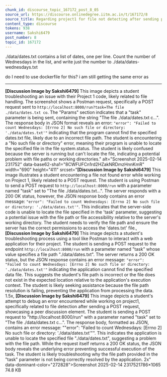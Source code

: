 ```yaml
---
chunk_id: discourse_topic_167172_post_8_05
source_url: https://discourse.onlinedegree.iitm.ac.in/t/167172/8
source_title: Regarding project1 for file not detecting after sending post request
content_type: discourse
tokens: 938
username: Sakshi6479
post_number: 8
topic_id: 167172
---
```


 ./data/dates.txt contains a list of dates, one per line. Count the number of Wednesdays in the list, and write just the number to ./data/dates-wednesdays.txt

do I need to use dockerfile for this? i am still getting the same error as

---

**[Discussion Image by Sakshi6479]** This image depicts a student troubleshooting an issue with their Project 1 code, likely related to file handling. The screenshot shows a Postman request, specifically a POST request sent to `http://localhost:8000/run?task=The file ./data/dates.txt co`. The "Params" section indicates that a "task" parameter is being sent, containing the string "The file ./data/dates.txt c...". The response body in JSON format reveals an error: `"error": "Failed to count Wednesdays: [Errno 2] No such file or directory: './data/dates.txt'"` indicating that the program cannot find the specified dates.txt file, likely due to an incorrect file path. The student is encountering a "No such file or directory" error, meaning their program is unable to locate the specified file in the file system.status. The student is likely confused because the server is running but can't locate the file, indicating a potential problem with file paths or working directories." alt="Screenshot 2025-02-14 231752" data-base62-sha1="8CWFUFCn1rd2HZakNRDmzHnnKmR" width="690" height="411" srcset="**[Discussion Image by Sakshi6479]** This image illustrates a student encountering a file not found error while working on Project 1, likely related to a POST request. The student is using Postman to send a POST request to `http://localhost:8000/run` with a parameter named "task" set to "The file ./data/dates.txt...". The server responds with a 200 OK status, however, the JSON response body contains an error message: `"error": "Failed to count Wednesdays: [Errno 2] No such file or directory: './data/dates.txt'"`. This indicates that the server-side code is unable to locate the file specified in the 'task' parameter, suggesting a potential issue with the file path or file accessibility relative to the server's working directory. The student needs to verify the file path and ensure the server has the correct permissions to access the 'dates.txt' file., **[Discussion Image by Sakshi6479]** This image depicts a student's troubleshooting process using a tool like Postman to interact with a web application for their project. The student is sending a POST request to the endpoint `http://localhost:8000/run` with a parameter named "task" whose value specifies a file path "./data/dates.txt". The server returns a 200 OK status, but the JSON response contains an error message: `"error": "Failed to count Wednesdays: [Errno 2] No such file or directory: './data/dates.txt'"` indicating the application cannot find the specified data file. This suggests the student's file path is incorrect or the file does not exist in the expected location relative to the application's execution context. The student is likely seeking assistance because the file path resolution is failing, preventing the application from processing the data. 1.5x, **[Discussion Image by Sakshi6479]** This image depicts a student's attempt to debug an error encountered while working on project1, specifically related to file detection after sending a POST request, showcasing a peer discussion element. The student is sending a POST request to "http://localhost:8000/run" with a parameter named "task" set to "The file ./data/dates.txt c...". The response body, formatted as JSON, contains an error message: ""error": "Failed to count Wednesdays: [Errno 2] No such file or directory: './data/dates.txt'"". This indicates the application is unable to locate the specified file "./data/dates.txt", suggesting a problem with the file path. While the request itself returns a 200 OK status, the JSON body reveals the underlying error preventing successful execution of the task. The student is likely troubleshooting why the file path provided in the "task" parameter is not being correctly resolved by the application. 2x" data-dominant-color="272828">Screenshot 2025-02-14 2317521786×1065 74.8 KB
